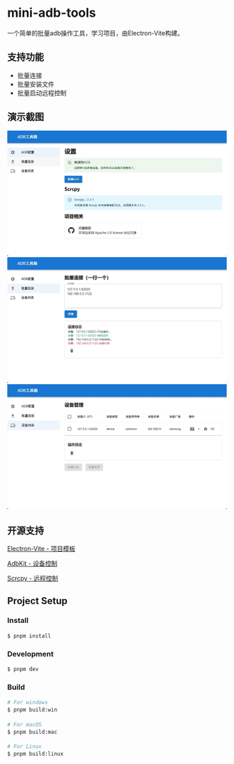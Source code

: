 # mini-adb-tools

一个简单的批量adb操作工具，学习项目，由Electron-Vite构建。

## 支持功能

- 批量连接
- 批量安装文件
- 批量启动远程控制

## 演示截图
![](/resources/introduce/1.png)
![](/resources/introduce/2.png)
![](/resources/introduce/3.png)


## 开源支持

[Electron-Vite - 项目模板](https://github.com/alex8088/electron-vite)

[AdbKit - 设备控制](https://github.com/UrielCh/adbkit)

[Scrcpy - 远程控制](https://github.com/Genymobile/scrcpy)


## Project Setup

### Install

```bash
$ pnpm install
```

### Development

```bash
$ pnpm dev
```

### Build

```bash
# For windows
$ pnpm build:win

# For macOS
$ pnpm build:mac

# For Linux
$ pnpm build:linux
```
